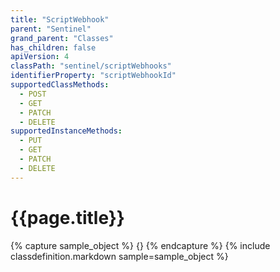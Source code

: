 ```yaml
---
title: "ScriptWebhook"
parent: "Sentinel"
grand_parent: "Classes"
has_children: false
apiVersion: 4
classPath: "sentinel/scriptWebhooks"
identifierProperty: "scriptWebhookId"
supportedClassMethods:
  - POST
  - GET
  - PATCH
  - DELETE
supportedInstanceMethods:
  - PUT
  - GET
  - PATCH
  - DELETE
---
```

# {{page.title}}

{% capture sample_object %}
{}
{% endcapture %}
{% include classdefinition.markdown sample=sample_object %}